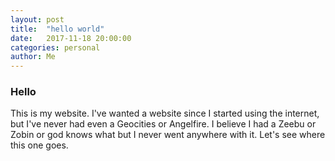 ```yaml
---
layout: post
title:  "hello world"
date:   2017-11-18 20:00:00
categories: personal
author: Me
---
```

### Hello
This is my website. I've wanted a website since I started using the internet, but I've never had even a Geocities or Angelfire. I believe I had a Zeebu or Zobin or god knows what but I never went anywhere with it. Let's see where this one goes.
